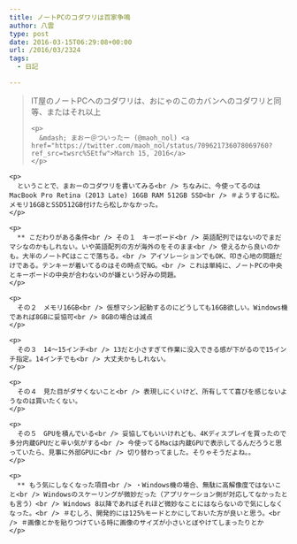 ```yaml
---
title: ノートPCのコダワリは百家争鳴
author: 八雲
type: post
date: 2016-03-15T06:29:08+00:00
url: /2016/03/2324
tags:
  - 日記

---
```

<div class="embed-container">
  <blockquote class="twitter-tweet" data-width="550">
    <p lang="ja" dir="ltr">
      IT屋のノートPCへのコダワリは、おにゃのこのカバンへのコダワリと同等、またはそれ以上
    </p>
    
    <p>
      &mdash; まおー＠ついったー (@maoh_nol) <a href="https://twitter.com/maoh_nol/status/709621736078069760?ref_src=twsrc%5Etfw">March 15, 2016</a>
    </p>
  </blockquote>
  
  <p>
    </div> 
    
    <p>
      ということで、まおーのコダワリを書いてみる<br /> ちなみに、今使ってるのはMacBook Pro Retina (2013 Late) 16GB RAM 512GB SSD<br /> ＃ようするに松。メモリ16GBとSSD512GB付けたら松しかなかった。
    </p>
    
    <p>
      ** こだわりがある条件<br /> その１　キーボード<br /> 英語配列ではないのでまだマシなのかもしれない。いや英語配列の方が海外のをそのまま<br /> 使えるから良いのかも。大半のノートPCはここで落ちる。<br /> アイソレーションでもOK、叩き心地の問題だけである。テンキーが着いてるのはその時点でNG。<br /> これは単純に、ノートPCの中央とキーボードの中央が合わないのが嫌という好みの問題。
    </p>
    
    <p>
      その２　メモリ16GB<br /> 仮想マシン起動するのにどうしても16GB欲しい。Windows機であれば8GBに妥協可<br /> 8GBの場合は減点
    </p>
    
    <p>
      その３　14〜15インチ<br /> 13だと小さすぎて作業に没入できる感が下がるので15インチ指定。14インチでも<br /> 大丈夫かもしれない。
    </p>
    
    <p>
      その４　見た目がダサくないこと<br /> 表現しにくいけど、所有してて喜びを感じないようなのは買いたくない。
    </p>
    
    <p>
      その５　GPUを積んでいる<br /> 妥協してもいいけれども、4Kディスプレイを買ったので多分内蔵GPUだと辛い気がする<br /> 今使ってるMacは内蔵GPUで表示してるんだろうと思っていたら、見事に外部GPUに<br /> 切り替わってました。そりゃそうだよね。。
    </p>
    
    <p>
      ** もう気にしなくなった項目<br /> ・Windows機の場合、無駄に高解像度ではないこと<br /> Windowsのスケーリングが微妙だった（アプリケーション側が対応してなかったとも言う）<br /> Windows 8以降であればそれほど微妙なことにはならないので気にしなくなった。<br /> ＃むしろ、開発的には125%モードとかにしておいた方が良いと思う。<br /> ＃画像とかを貼りつけている時に画像のサイズが小さいとぼやけてしまったりとか
    </p>
